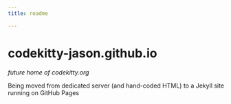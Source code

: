```yaml
---
title: readme

---
```

# codekitty-jason.github.io
*future home of codekitty.org*

Being moved from dedicated server (and hand-coded HTML) to a Jekyll site running on GitHub Pages